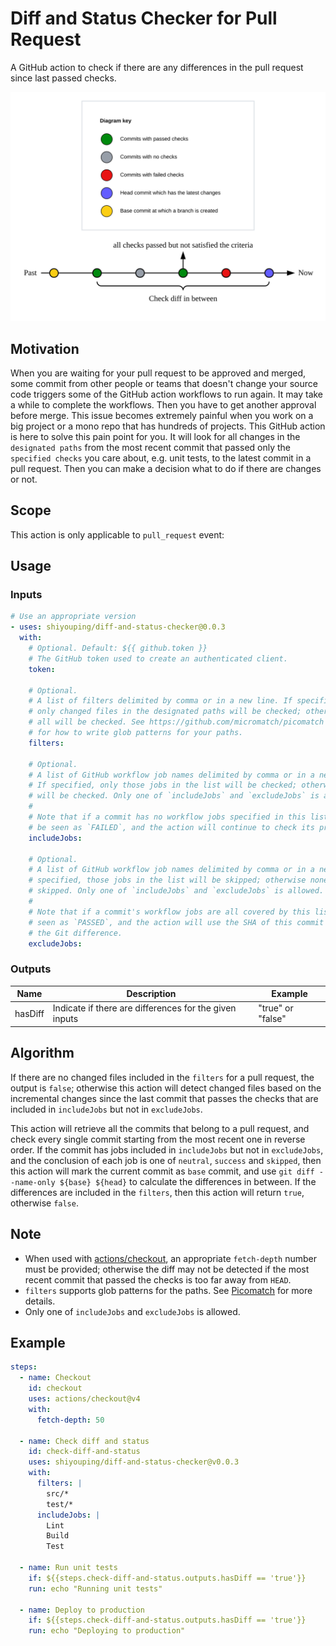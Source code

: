 # Diff and Status Checker for Pull Request

A GitHub action to check if there are any differences in the pull request since last passed checks.

![How it works](./diagram.svg)

## Motivation

When you are waiting for your pull request to be approved and merged, some commit from other people or teams that doesn't change your source code triggers some of the GitHub action workflows to run again. It may take a while to complete the workflows. Then you have to get another approval before merge. This issue becomes extremely painful when you work on a big project or a mono repo that has hundreds of projects. This GitHub action is here to solve this pain point for you. It will look for all changes in the `designated paths` from the most recent commit that passed only the `specified checks` you care about, e.g. unit tests, to the latest commit in a pull request. Then you can make a decision what to do if there are changes or not.

## Scope

This action is only applicable to `pull_request` event:

## Usage

### Inputs

```yaml
# Use an appropriate version
- uses: shiyouping/diff-and-status-checker@0.0.3
  with:
    # Optional. Default: ${{ github.token }}
    # The GitHub token used to create an authenticated client.
    token:

    # Optional.
    # A list of filters delimited by comma or in a new line. If specified,
    # only changed files in the designated paths will be checked; otherwise
    # all will be checked. See https://github.com/micromatch/picomatch
    # for how to write glob patterns for your paths.
    filters:

    # Optional.
    # A list of GitHub workflow job names delimited by comma or in a new line.
    # If specified, only those jobs in the list will be checked; otherwise all
    # will be checked. Only one of `includeJobs` and `excludeJobs` is allowed.
    #
    # Note that if a commit has no workflow jobs specified in this list, it will
    # be seen as `FAILED`, and the action will continue to check its previous commits.
    includeJobs:

    # Optional.
    # A list of GitHub workflow job names delimited by comma or in a new line. If
    # specified, those jobs in the list will be skipped; otherwise none will be
    # skipped. Only one of `includeJobs` and `excludeJobs` is allowed.
    #
    # Note that if a commit's workflow jobs are all covered by this list, it will be
    # seen as `PASSED`, and the action will use the SHA of this commit to calculate
    # the Git difference.
    excludeJobs:
```

### Outputs

| Name    | Description                                            | Example           |
| ------- | ------------------------------------------------------ | ----------------- |
| hasDiff | Indicate if there are differences for the given inputs | "true" or "false" |

## Algorithm

If there are no changed files included in the `filters` for a pull request, the output is `false`; otherwise this action will detect changed files based on the incremental changes since the last commit that passes the checks that are included in `includeJobs` but not in `excludeJobs`.

This action will retrieve all the commits that belong to a pull request, and check every single commit starting from the most recent one in reverse order. If the commit has jobs included in `includeJobs` but not in `excludeJobs`, and the conclusion of each job is one of `neutral`, `success` and `skipped`, then this action will mark the current commit as `base` commit, and use `git diff --name-only ${base} ${head}` to calculate the differences in between. If the differences are included in the `filters`, then this action will return `true`, otherwise `false`.

## Note

- When used with [actions/checkout](https://github.com/marketplace/actions/checkout), an appropriate `fetch-depth` number must be provided; otherwise the diff may not be detected if the most recent commit that passed the checks is too far away from `HEAD`.
- `filters` supports glob patterns for the paths. See [Picomatch](https://github.com/micromatch/picomatch) for more details.
- Only one of `includeJobs` and `excludeJobs` is allowed.

## Example

```yaml
steps:
  - name: Checkout
    id: checkout
    uses: actions/checkout@v4
    with:
      fetch-depth: 50

  - name: Check diff and status
    id: check-diff-and-status
    uses: shiyouping/diff-and-status-checker@v0.0.3
    with:
      filters: |
        src/*
        test/*
      includeJobs: |
        Lint
        Build
        Test

  - name: Run unit tests
    if: ${{steps.check-diff-and-status.outputs.hasDiff == 'true'}}
    run: echo "Running unit tests"

  - name: Deploy to production
    if: ${{steps.check-diff-and-status.outputs.hasDiff == 'true'}}
    run: echo "Deploying to production"
```
